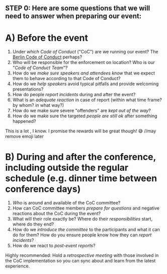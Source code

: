 ## STEP 0: Here are some questions that we will need to answer when preparing our event:


# A) Before the event

1. Under *which Code of Conduct* ("CoC") are we running our event? The [Berlin Code of Conduct](http://berlincodeofconduct.org) perhaps? 
2. Who will be responsible for the enforcement on location? Who is our "*Code of Conduct Team*"?
2. How do we *make sure speakers and attendees know* that we expect them to behave according to that Code of Conduct?
3. How do we *help speakers* avoid typical pitfalls and provide welcoming presentations?
4. How do people *report incidents* during and after the event?
5. What is an *adequate reaction* in case of report (within what time frame? by whom? in what way?)
6. How do we make sure severe "offenders" are *kept out of the way*?
7. How do we make sure the targeted *people are still ok* after something happened?

This is a lot , I know. I promise the rewards will be great though! :sweat_smile:
//may remove emoji later


# B) During and after the conference, including outside the regular schedule (e.g. dinner time between conference days)

1. *Who* is around and available of the CoC committee?
2. How can CoC committee members *prepare for questions* and negative reactions about the CoC during the event?
3. What will their role exactly be? Where do their *responsibilities* start, where do they end?
4. How do we *introduce the committee* to the participants and what it can do for them? How do you ensure people know how they can *report incidents*?
5. How do we react to *post-event reports*?

Highly recommended:
Hold a *retrospective meeting* with those involved in the CoC implementation so you can sync about and learn from the latest experience.
